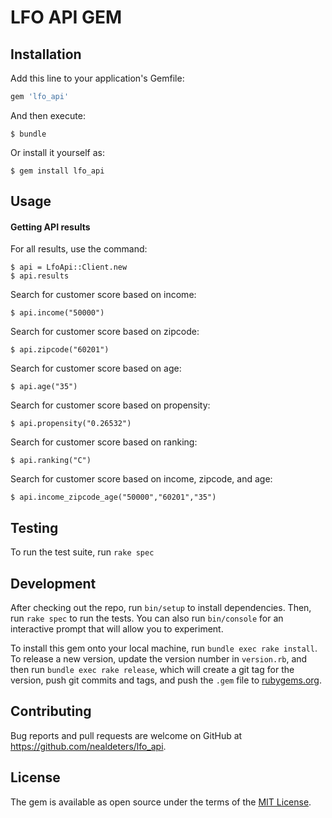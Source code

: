 # LFO API GEM

## Installation

Add this line to your application's Gemfile:

```ruby
gem 'lfo_api'
```

And then execute:

    $ bundle

Or install it yourself as:

    $ gem install lfo_api

## Usage

#### Getting API results
For all results, use the command:

    $ api = LfoApi::Client.new
    $ api.results

Search for customer score based on income:

    $ api.income("50000")

Search for customer score based on zipcode:

    $ api.zipcode("60201")

Search for customer score based on age:

    $ api.age("35")

Search for customer score based on propensity:

    $ api.propensity("0.26532")

Search for customer score based on ranking:

    $ api.ranking("C")

Search for customer score based on income, zipcode, and age:

    $ api.income_zipcode_age("50000","60201","35")

## Testing

To run the test suite, run `rake spec`

## Development

After checking out the repo, run `bin/setup` to install dependencies. Then, run `rake spec` to run the tests. You can also run `bin/console` for an interactive prompt that will allow you to experiment.

To install this gem onto your local machine, run `bundle exec rake install`. To release a new version, update the version number in `version.rb`, and then run `bundle exec rake release`, which will create a git tag for the version, push git commits and tags, and push the `.gem` file to [rubygems.org](https://rubygems.org).

## Contributing

Bug reports and pull requests are welcome on GitHub at https://github.com/nealdeters/lfo_api.


## License

The gem is available as open source under the terms of the [MIT License](http://opensource.org/licenses/MIT).
